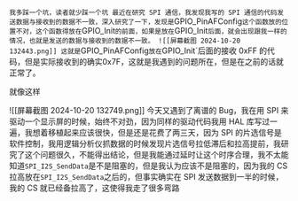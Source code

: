 `我多踩一个坑，读者就少踩一个坑
最近在研究 SPI 通信，我发现我写的 SPI 通信的代码发送数据与接收到的数据不一致，深入研究了一下，发现是`GPIO_PinAFConfig`这个函数放的位置不对，这个函数得放在`GPIO_Init`的前面，如果是放在`GPIO_Init`后面，就会出现跟我一样的情况，也就是发送的数据与接收到的数据不一致。
![[屏幕截图 2024-10-20 132443.png]]
这就是`GPIO_PinAFConfig`放在`GPIO_Init`后面的接收 0xFF 的代码，但是实际接收到的确实0x7F，这就是我遇到的问题所在，但是在之前的话就正常了。

就像这样

![[屏幕截图 2024-10-20 132749.png]]
今天又遇到了离谱的 Bug，我在用 SPI 来驱动一个显示屏的时候，始终不对劲，因为同样的驱动代码我用 HAL 库写过一遍，我想着移植起来应该很快，但是还是花费了两三天，因为  SPI 的片选信号是软件控制，我用逻辑分析仪抓数据的时候发现片选信号拉低滞后和拉高提前，我研究了这个问题很久，不能得出结论，但是我能通过延时让这个时序合理，我不太能知道`SPI_I2S_SendData`是不是阻塞的，但是我认为应该不是阻塞的，因为我的 CS 拉高放在`SPI_I2S_SendData`之后的，但事实确实在 SPI 发送数据到一半的时候，我的 CS 就已经备拉高了，这使得我走了很多弯路